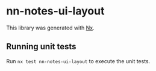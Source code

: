 # nn-notes-ui-layout

This library was generated with [Nx](https://nx.dev).

## Running unit tests

Run `nx test nn-notes-ui-layout` to execute the unit tests.
